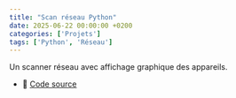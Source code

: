 ```yaml
---
title: "Scan réseau Python"
date: 2025-06-22 00:00:00 +0200
categories: ['Projets']
tags: ['Python', 'Réseau']
---
```


Un scanner réseau avec affichage graphique des appareils.

- 🔗 [Code source](https://github.com/tonpseudo/scanreseau)
